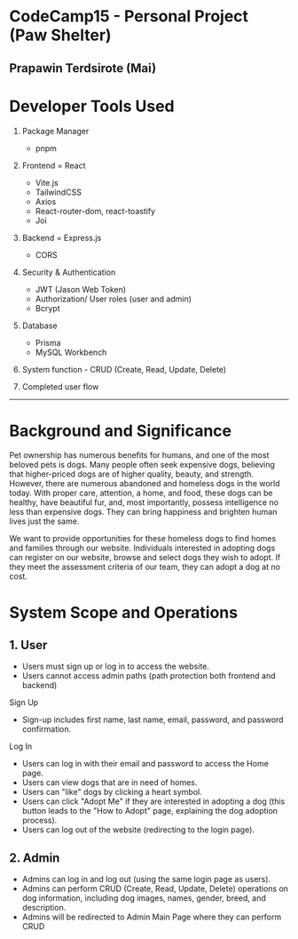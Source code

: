 # CodeCamp15 - Personal Project (Paw Shelter)

## Prapawin Terdsirote (Mai)

# Developer Tools Used

1. Package Manager

   - pnpm

2. Frontend = React

   - Vite.js
   - TailwindCSS
   - Axios
   - React-router-dom, react-toastify
   - Joi

3. Backend = Express.js

   - CORS

4. Security & Authentication

   - JWT (Jason Web Token)
   - Authorization/ User roles (user and admin)
   - Bcrypt

5. Database

   - Prisma
   - MySQL Workbench

6. System function - CRUD (Create, Read, Update, Delete)
7. Completed user flow

---

# Background and Significance

Pet ownership has numerous benefits for humans, and one of the most beloved pets is dogs. Many people often seek expensive dogs, believing that higher-priced dogs are of higher quality, beauty, and strength. However, there are numerous abandoned and homeless dogs in the world today. With proper care, attention, a home, and food, these dogs can be healthy, have beautiful fur, and, most importantly, possess intelligence no less than expensive dogs. They can bring happiness and brighten human lives just the same.

We want to provide opportunities for these homeless dogs to find homes and families through our website. Individuals interested in adopting dogs can register on our website, browse and select dogs they wish to adopt. If they meet the assessment criteria of our team, they can adopt a dog at no cost.

# System Scope and Operations

## 1. User

- Users must sign up or log in to access the website.
- Users cannot access admin paths (path protection both frontend and backend)

Sign Up

- Sign-up includes first name, last name, email, password, and password confirmation.

Log In

- Users can log in with their email and password to access the Home page.
- Users can view dogs that are in need of homes.
- Users can "like" dogs by clicking a heart symbol.
- Users can click "Adopt Me" if they are interested in adopting a dog (this button leads to the "How to Adopt" page, explaining the dog adoption process).
- Users can log out of the website (redirecting to the login page).

## 2. Admin

- Admins can log in and log out (using the same login page as users).
- Admins can perform CRUD (Create, Read, Update, Delete) operations on dog information, including dog images, names, gender, breed, and description.
- Admins will be redirected to Admin Main Page where they can perform CRUD
